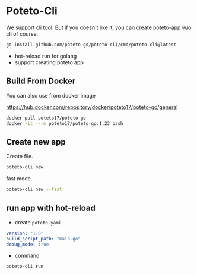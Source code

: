 # Poteto-Cli

We support cli tool. But if you doesn't like it, you can create poteto-app w/o cli of course.

```sh
go install github.com/poteto-go/poteto-cli/cmd/poteto-cli@latest
```

- hot-reload run for golang
- support creating poteto app

## Build From Docker

You can also use from docker image

https://hub.docker.com/repository/docker/poteto17/poteto-go/general

```sh
docker pull poteto17/poteto-go
docker -it --rm poteto17/poteto-go:1.23 bash
```

## Create new app

Create file.

```sh
poteto-cli new
```

fast mode.

```sh
poteto-cli new --fast
```

## run app with hot-reload

- create `poteto.yaml`

```yaml
version: "1.0"
build_script_path: "main.go"
debug_mode: true
```

- command

```sh
poteto-cli run
```
